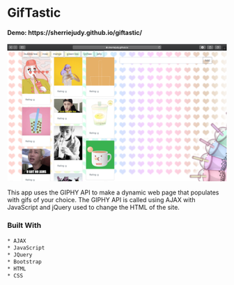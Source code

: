 # GifTastic

<h4> Demo: https://sherriejudy.github.io/giftastic/ </h4>
<img src="https://github.com/sherriejudy/giftastic/blob/master/assets/images/Screen%20Shot%202018-12-30%20at%205.12.07%20PM.png"></img>

This app uses the GIPHY API to make a dynamic web page that populates with gifs of your choice. 
The GIPHY API is called using AJAX with JavaScript and jQuery used to change the HTML of the site.

### Built With

```
* AJAX
* JavaScript
* JQuery
* Bootstrap
* HTML
* CSS

```

